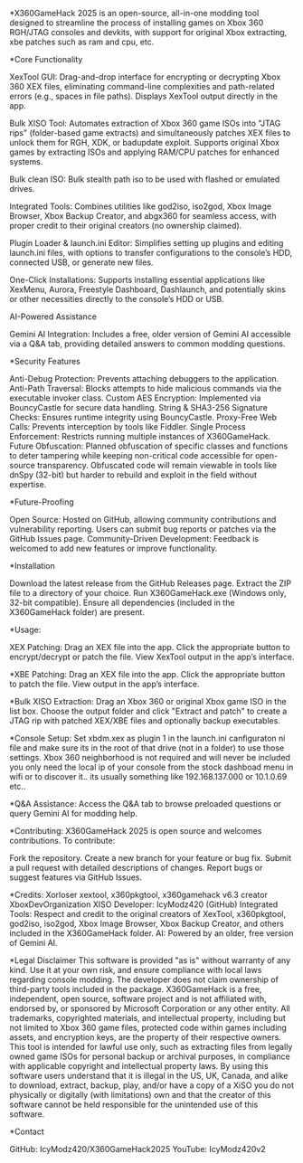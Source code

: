 
*X360GameHack 2025 is an open-source, all-in-one modding tool designed to streamline the process of installing games on Xbox 360 RGH/JTAG consoles and devkits, with support for original Xbox extracting, xbe patches such as ram and cpu, etc.

*Core Functionality

XexTool GUI: Drag-and-drop interface for encrypting or decrypting Xbox 360 XEX files, eliminating command-line complexities and path-related errors (e.g., spaces in file paths). Displays XexTool output directly in the app.

Bulk XISO Tool: Automates extraction of Xbox 360 game ISOs into "JTAG rips" (folder-based game extracts) and simultaneously patches XEX files to unlock them for RGH, XDK, or badupdate exploit. Supports original Xbox games by extracting ISOs and applying RAM/CPU patches for enhanced systems. 

Bulk clean ISO: Bulk stealth path iso to be used with flashed or emulated drives.

Integrated Tools: Combines utilities like god2iso, iso2god, Xbox Image Browser, Xbox Backup Creator, and abgx360 for seamless access, with proper credit to their original creators (no ownership claimed).

Plugin Loader & launch.ini Editor: Simplifies setting up plugins and editing launch.ini files, with options to transfer configurations to the console’s HDD, connected USB, or generate new files.

One-Click Installations: Supports installing essential applications like XexMenu, Aurora, Freestyle Dashboard, Dashlaunch, and potentially skins or other necessities directly to the console’s HDD or USB.

AI-Powered Assistance

Gemini AI Integration: Includes a free, older version of Gemini AI accessible via a Q&A tab, providing detailed answers to common modding questions.

*Security Features

Anti-Debug Protection: Prevents attaching debuggers to the application.
Anti-Path Traversal: Blocks attempts to hide malicious commands via the executable invoker class.
Custom AES Encryption: Implemented via BouncyCastle for secure data handling.
String & SHA3-256 Signature Checks: Ensures runtime integrity using BouncyCastle.
Proxy-Free Web Calls: Prevents interception by tools like Fiddler.
Single Process Enforcement: Restricts running multiple instances of X360GameHack.
Future Obfuscation: Planned obfuscation of specific classes and functions to deter tampering while keeping non-critical code accessible for open-source transparency. Obfuscated code will remain viewable in tools like dnSpy (32-bit) but harder to rebuild and exploit in the field without expertise.

*Future-Proofing

Open Source: Hosted on GitHub, allowing community contributions and vulnerability reporting. Users can submit bug reports or patches via the GitHub Issues page.
Community-Driven Development: Feedback is welcomed to add new features or improve functionality.

*Installation

Download the latest release from the GitHub Releases page.
Extract the ZIP file to a directory of your choice.
Run X360GameHack.exe (Windows only, 32-bit compatible).
Ensure all dependencies (included in the X360GameHack folder) are present.

*Usage:

XEX Patching:
Drag an XEX file into the app.
Click the appropriate button to encrypt/decrypt or patch the file.
View XexTool output in the app’s interface.

*XBE Patching:
Drag an XEX file into the app.
Click the appropriate button to patch the file.
View output in the app’s interface.

*Bulk XISO Extraction:
Drag an Xbox 360 or original Xbox game ISO in the list box.
Choose the output folder and click "Extract and patch" to create a JTAG rip with patched XEX/XBE files and optionally backup executables.

*Console Setup:
Set xbdm.xex as plugin 1 in the launch.ini canfiguraton ni file and make sure its in the root of that drive (not in a folder) to use those settings.
Xbox 360 neighborhood is not required and will never be included you only need the local ip of your console from the stock dashboad menu in wifi or to discover it.. its usually something like 192.168.137.000 or 10.1.0.69 etc..

*Q&A Assistance:
Access the Q&A tab to browse preloaded questions or query Gemini AI for modding help.

*Contributing:
X360GameHack 2025 is open source and welcomes contributions. To contribute:

Fork the repository.
Create a new branch for your feature or bug fix.
Submit a pull request with detailed descriptions of changes.
Report bugs or suggest features via GitHub Issues.

*Credits:
Xorloser xextool, x360pkgtool, x360gamehack v6.3 creator
XboxDevOrganization XISO
Developer: IcyModz420 (GitHub)
Integrated Tools: Respect and credit to the original creators of XexTool, x360pkgtool, god2iso, iso2god, Xbox Image Browser, Xbox Backup Creator, and others included in the X360GameHack folder.
AI: Powered by an older, free version of Gemini AI.

*Legal Disclaimer
This software is provided "as is" without warranty of any kind. Use it at your own risk, and ensure compliance with local laws regarding console modding. The developer does not claim ownership of third-party tools included in the package.
X360GameHack is a free, independent, open source, software project and is not affiliated with, endorsed by, or sponsored by Microsoft Corporation or any other entity. All trademarks, copyrighted materials, and intellectual property, including but not limited to Xbox 360 game files, protected code within games including assets, and encryption keys, are the property of their respective owners. This tool is intended for lawful use only, such as extracting files from legally owned game ISOs for personal backup or archival purposes, in compliance with applicable copyright and intellectual property laws.
By using this software users understand that it is illegal in the US, UK, Canada, and alike to download, extract, backup, play, and/or have a copy of a XiSO you do not physically or digitally (with limitations) own and that the creator of this software cannot be held responsible for the unintended use of this software.

*Contact

GitHub: IcyModz420/X360GameHack2025
YouTube: IcyModz420v2
